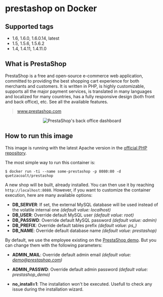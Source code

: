 # prestashop on Docker

## Supported tags

* 1.6, 1.6.0, 1.6.0.14, latest
* 1.5, 1.5.6, 1.5.6.2
* 1.4, 1.4.11, 1.4.11.0

## What is PrestaShop

PrestaShop is a free and open-source e-commerce web application, committed to providing the best shopping cart experience for both merchants and customers. It is written in PHP, is highly customizable, supports all the major payment services, is translated in many languages and localized for many countries, has a fully responsive design (both front and back office), etc. See all the available features.

> www.prestashop.com

<p align="center">
  <img src="http://www.prestashop.com/images/banners/general/ps16-screenshot-github.png" alt="PrestaShop's back office dashboard"/>
</p>

## How to run this image

This image is running with the latest Apache version in the [official PHP repository](https://registry.hub.docker.com/_/php/).

The most simple way to run this container is:
```
$ docker run -ti --name some-prestashop -p 8080:80 -d quetzacoalt/prestashop
```

A new shop will be built, already installed. You can then use it by reaching `http://localhost:8080`.
However, if you want to customize the container execution, here are many available options:

* **DB_SERVER**: If set, the external MySQL database will be used instead of the volatile internal one *(default value: localhost)*
* **DB_USER**: Override default MySQL user *(default value: root)*
* **DB_PASSWD**: Override default MySQL password *(default value: admin)*
* **DB_PREFIX**: Override default tables prefix *(default value: ps_)*
* **DB_NAME**: Override default database name *(default value: prestashop)*

By default, we use the employee existing on the [PrestaShop demo](http://demo.prestashop.com). But you can change them with the following parameters:
* **ADMIN_MAIL**: Override default admin email *(default value: demo@prestashop.com)*
* **ADMIN_PASSWD**: Override default admin password *(default value: prestashop_demo)*

* **no_install=1**: The installation won't be executed. Usefull to check any issue during the installation wizard.
